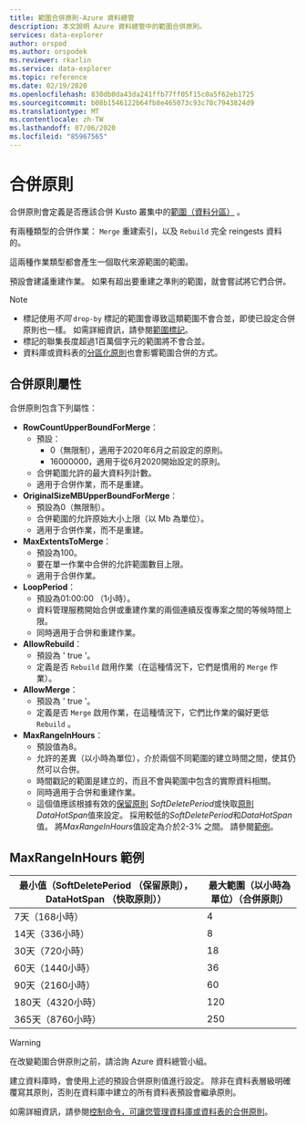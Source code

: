 ```yaml
---
title: 範圍合併原則-Azure 資料總管
description: 本文說明 Azure 資料總管中的範圍合併原則。
services: data-explorer
author: orspod
ms.author: orspodek
ms.reviewer: rkarlin
ms.service: data-explorer
ms.topic: reference
ms.date: 02/19/2020
ms.openlocfilehash: 830db0da43da241ffb77ff05f15c0a5f62eb1725
ms.sourcegitcommit: b08b1546122b64fb8e465073c93c78c7943824d9
ms.translationtype: MT
ms.contentlocale: zh-TW
ms.lasthandoff: 07/06/2020
ms.locfileid: "85967565"
---
```

# <a name="merge-policy"></a>合併原則

合併原則會定義是否應該合併 Kusto 叢集中的[範圍（資料分區）](../management/extents-overview.md) 。

有兩種類型的合併作業： `Merge` 重建索引，以及 `Rebuild` 完全 reingests 資料的。

這兩種作業類型都會產生一個取代來源範圍的範圍。

預設會建議重建作業。 如果有超出要重建之準則的範圍，就會嘗試將它們合併。  

> [!NOTE]
> * 標記使用*不同* `drop-by` 標記的範圍會導致這類範圍不會合並，即使已設定合併原則也一樣。 如需詳細資訊，請參閱[範圍標記](../management/extents-overview.md#extent-tagging)。
> * 標記的聯集長度超過1百萬個字元的範圍將不會合並。
> * 資料庫或資料表的[分區化原則](./shardingpolicy.md)也會影響範圍合併的方式。

## <a name="merge-policy-properties"></a>合併原則屬性

合併原則包含下列屬性：

* **RowCountUpperBoundForMerge**：
    * 預設：
      * 0（無限制），適用于2020年6月之前設定的原則。
      * 16000000，適用于從6月2020開始設定的原則。
    * 合併範圍允許的最大資料列計數。
    * 適用于合併作業，而不是重建。  
* **OriginalSizeMBUpperBoundForMerge**：
    * 預設為0（無限制）。
    * 合併範圍的允許原始大小上限（以 Mb 為單位）。
    * 適用于合併作業，而不是重建。  
* **MaxExtentsToMerge**：
    * 預設為100。
    * 要在單一作業中合併的允許範圍數目上限。
    * 適用于合併作業。
* **LoopPeriod**：
    * 預設為01:00:00 （1小時）。
    * 資料管理服務開始合併或重建作業的兩個連續反復專案之間的等候時間上限。
    * 同時適用于合併和重建作業。
* **AllowRebuild**：
    * 預設為 ' true '。
    * 定義是否 `Rebuild` 啟用作業（在這種情況下，它們是慣用的 `Merge` 作業）。
* **AllowMerge**：
    * 預設為 ' true '。
    * 定義是否 `Merge` 啟用作業，在這種情況下，它們比作業的偏好更低 `Rebuild` 。
* **MaxRangeInHours**：
    * 預設值為8。
    * 允許的差異（以小時為單位），介於兩個不同範圍的建立時間之間，使其仍然可以合併。
    * 時間戳記的範圍是建立的，而且不會與範圍中包含的實際資料相關。
    * 同時適用于合併和重建作業。
    * 這個值應該根據有效的[保留原則](./retentionpolicy.md) *SoftDeletePeriod*或快取[原則](./cachepolicy.md) *DataHotSpan*值來設定。 採用較低的*SoftDeletePeriod*和*DataHotSpan*值。 將*MaxRangeInHours*值設定為介於2-3% 之間。 請參閱[範例](#maxrangeinhours-examples)。

## <a name="maxrangeinhours-examples"></a>MaxRangeInHours 範例

|最小值（SoftDeletePeriod （保留原則），DataHotSpan （快取原則））|最大範圍（以小時為單位）（合併原則）|
|--------------------------------------------------------------------|---------------------------------|
|7天（168小時）                                                  | 4                               |
|14天（336小時）                                                 | 8                               |
|30天（720小時）                                                 | 18                              |
|60天（1440小時）                                               | 36                              |
|90天（2160小時）                                               | 60                              |
|180天（4320小時）                                              | 120                             |
|365天（8760小時）                                              | 250                             |

> [!WARNING]
> 在改變範圍合併原則之前，請洽詢 Azure 資料總管小組。

建立資料庫時，會使用上述的預設合併原則值進行設定。 除非在資料表層級明確覆寫其原則，否則在資料庫中建立的所有資料表預設會繼承原則。

如需詳細資訊，請參閱[控制命令，可讓您管理資料庫或資料表的合併原則](../management/merge-policy.md)。
